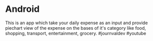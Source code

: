 # Android

This is an app which take your daily expense as an input and provide piechart view of the expense on the bases of it's category
like food, shopping, transport, entertainment, grocery.
#journvaldev #youtube

